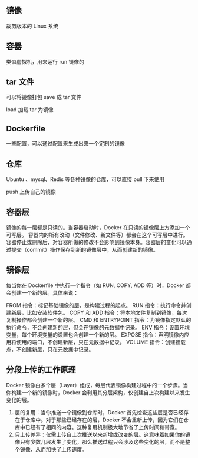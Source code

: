 ## 镜像

裁剪版本的 Linux 系统

## 容器

类似虚拟机，用来运行 run 镜像的

## tar 文件

可以将镜像打包 save 成 tar 文件

load 加载 tar 为镜像

## Dockerfile

一些配置，可以通过配置来生成出来一个定制的镜像

## 仓库

Ubuntu 、mysql、Redis 等各种镜像的仓库，可以直接 pull 下来使用

push 上传自己的镜像

## 容器层

镜像的每一层都是只读的。当容器启动时，Docker 在只读的镜像层上方添加一个可写层。
容器内的所有改动（文件修改、新文件等）都会在这个可写层中进行。
容器停止或删除后，对容器所做的修改不会影响到镜像本身。容器层的变化可以通过提交（commit）操作保存到新的镜像层中，从而创建新的镜像。

## 镜像层

每当你在 Dockerfile 中执行一个指令（如 RUN, COPY, ADD 等）时，Docker 都会创建一个新的层。具体来说：

FROM 指令：标记基础镜像的层，是构建过程的起点。
RUN 指令：执行命令并创建新层，比如安装软件包。
COPY 和 ADD 指令：将本地文件复制到镜像，每次复制操作都会创建一个新的层。
CMD 和 ENTRYPOINT 指令：为镜像指定默认的执行命令，不会创建新的层，但会在镜像的元数据中记录。
ENV 指令：设置环境变量，每个环境变量的设置也会创建一个新的层。
EXPOSE 指令：声明镜像内应用将使用的端口，不创建新层，只在元数据中记录。
VOLUME 指令：创建挂载点，不创建新层，只在元数据中记录。

## 分段上传的工作原理

Docker 镜像由多个层（Layer）组成，每层代表镜像构建过程中的一个步骤。当你构建一个新的镜像时，Docker 会利用其分层架构，仅创建自上次构建以来发生变化的层。

1. 层的复用：当你推送一个镜像到仓库时，Docker 首先检查这些层是否已经存在于仓库中。对于那些已经存在的层，Docker 不会重新上传，因为它们在仓库中已经有了相同的内容。这种复用机制极大地节省了上传时间和带宽。
2. 只上传差异：仅需上传自上次推送以来新增或改变的层。这意味着如果你的镜像只有少数几层发生了变化，那么推送过程只会涉及这些变化的层，而不是整个镜像，从而加快了上传速度。
